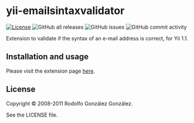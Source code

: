 # yii-emailsintaxvalidator

[![License](https://img.shields.io/badge/License-BSD_3--Clause-blue.svg)](https://opensource.org/licenses/BSD-3-Clause)
![GitHub all releases](https://img.shields.io/github/downloads/rgglez/yii-emailsintaxvalidator/total) 
![GitHub issues](https://img.shields.io/github/issues/rgglez/yii-emailsintaxvalidator) 
![GitHub commit activity](https://img.shields.io/github/commit-activity/y/rgglez/yii-emailsintaxvalidator)

Extension to validate if the syntax of an e-mail address is correct, for Yii 1.1. 

## Installation and usage

Please visit the extension page [here](https://www.yiiframework.com/extension/emailsintaxvalidator).

## License 

Copyright © 2008-2011 Rodolfo González González.

See the LICENSE file.
